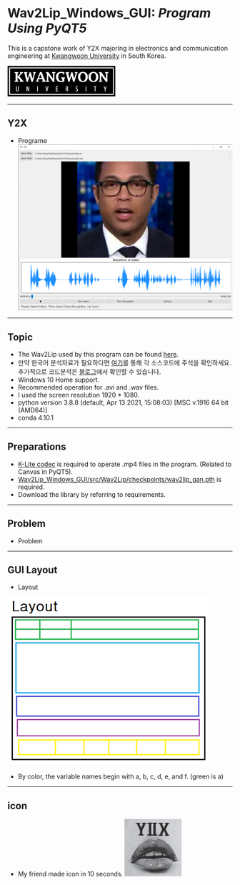 # **Wav2Lip_Windows_GUI**: *Program Using PyQT5*

This is a capstone work of Y2X majoring in electronics and communication engineering at [Kwangwoon University](www.kw.ac.kr) in South Korea.

![](./readme/kw_logo.png)

-----------
**Y2X**
-----------
- Programe
![](./readme/main.png)

-----------
**Topic**
-----------
 - The Wav2Lip used by this program can be found [here](https://github.com/Rudrabha/Wav2Lip).
 - 만약 한국어 분석자료가 필요하다면 [여기](https://github.com/Minjun-KANG/Wav2Lip)를 통해 각 소스코드에 주석을 확인하세요. 추가적으로 코드분석은 [블로그](https://blog.naver.com/ansalsdlf/222277423497)에서 확인할 수 있습니다.
 - Windows 10 Home support.
 - Recommended operation for .avi and .wav files.
 - I used the screen resolution 1920 * 1080.
 - python version 3.8.8 (default, Apr 13 2021, 15:08:03) [MSC v.1916 64 bit (AMD64)]
 - conda 4.10.1
-----------
**Preparations**
-----------
 - [K-Lite codec](https://codecguide.com/download_k-lite_codec_pack_basic.htm) is required to operate .mp4 files in the program. (Related to Canvas in PyQT5). 
 - [Wav2Lip_Windows_GUI/src/Wav2Lip/checkpoints/wav2lip_gan.pth](https://iiitaphyd-my.sharepoint.com/personal/radrabha_m_research_iiit_ac_in/_layouts/15/onedrive.aspx?id=%2Fpersonal%2Fradrabha%5Fm%5Fresearch%5Fiiit%5Fac%5Fin%2FDocuments%2FWav2Lip%5FModels%2Fwav2lip%5Fgan%2Epth&parent=%2Fpersonal%2Fradrabha%5Fm%5Fresearch%5Fiiit%5Fac%5Fin%2FDocuments%2FWav2Lip%5FModels&originalPath=aHR0cHM6Ly9paWl0YXBoeWQtbXkuc2hhcmVwb2ludC5jb20vOnU6L2cvcGVyc29uYWwvcmFkcmFiaGFfbV9yZXNlYXJjaF9paWl0X2FjX2luL0Vkakk3YlpsZ0FwTXFzVm9FVVVYcExzQnhxWGJuNXo4VlRtb3hwNTVZTkRjSUE%5FcnRpbWU9SWlFR0lBZ24yVWc) is required. 
 - Download the library by referring to requirements.

-----------
**Problem**
-----------
 - Problem

-----------
**GUI Layout**
-----------
 - Layout

![](./readme/layout.png)
 - By color, the variable names begin with a, b, c, d, e, and f. (green is a)

-----------
**icon**
-----------
 - My friend made icon in 10 seconds.
![](./resource/icon.png)


